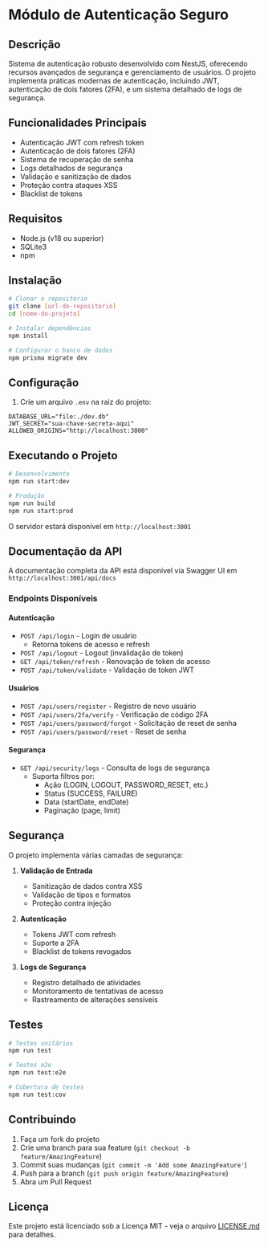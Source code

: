 # Módulo de Autenticação Seguro

## Descrição

Sistema de autenticação robusto desenvolvido com NestJS, oferecendo recursos avançados de segurança e gerenciamento de usuários. O projeto implementa práticas modernas de autenticação, incluindo JWT, autenticação de dois fatores (2FA), e um sistema detalhado de logs de segurança.

## Funcionalidades Principais

- Autenticação JWT com refresh token
- Autenticação de dois fatores (2FA)
- Sistema de recuperação de senha
- Logs detalhados de segurança
- Validação e sanitização de dados
- Proteção contra ataques XSS
- Blacklist de tokens

## Requisitos

- Node.js (v18 ou superior)
- SQLite3
- npm

## Instalação

```bash
# Clonar o repositório
git clone [url-do-repositorio]
cd [nome-do-projeto]

# Instalar dependências
npm install

# Configurar o banco de dados
npm prisma migrate dev
```

## Configuração

1. Crie um arquivo `.env` na raiz do projeto:

```env
DATABASE_URL="file:./dev.db"
JWT_SECRET="sua-chave-secreta-aqui"
ALLOWED_ORIGINS="http://localhost:3000"
```

## Executando o Projeto

```bash
# Desenvolvimento
npm run start:dev

# Produção
npm run build
npm run start:prod
```

O servidor estará disponível em `http://localhost:3001`

## Documentação da API

A documentação completa da API está disponível via Swagger UI em `http://localhost:3001/api/docs`

### Endpoints Disponíveis

#### Autenticação

- `POST /api/login` - Login de usuário
  - Retorna tokens de acesso e refresh
- `POST /api/logout` - Logout (invalidação de token)
- `GET /api/token/refresh` - Renovação de token de acesso
- `POST /api/token/validate` - Validação de token JWT

#### Usuários

- `POST /api/users/register` - Registro de novo usuário
- `POST /api/users/2fa/verify` - Verificação de código 2FA
- `POST /api/users/password/forgot` - Solicitação de reset de senha
- `POST /api/users/password/reset` - Reset de senha

#### Segurança

- `GET /api/security/logs` - Consulta de logs de segurança
  - Suporta filtros por:
    - Ação (LOGIN, LOGOUT, PASSWORD_RESET, etc.)
    - Status (SUCCESS, FAILURE)
    - Data (startDate, endDate)
    - Paginação (page, limit)

## Segurança

O projeto implementa várias camadas de segurança:

1. **Validação de Entrada**

   - Sanitização de dados contra XSS
   - Validação de tipos e formatos
   - Proteção contra injeção

2. **Autenticação**

   - Tokens JWT com refresh
   - Suporte a 2FA
   - Blacklist de tokens revogados

3. **Logs de Segurança**
   - Registro detalhado de atividades
   - Monitoramento de tentativas de acesso
   - Rastreamento de alterações sensíveis

## Testes

```bash
# Testes unitários
npm run test

# Testes e2e
npm run test:e2e

# Cobertura de testes
npm run test:cov
```

## Contribuindo

1. Faça um fork do projeto
2. Crie uma branch para sua feature (`git checkout -b feature/AmazingFeature`)
3. Commit suas mudanças (`git commit -m 'Add some AmazingFeature'`)
4. Push para a branch (`git push origin feature/AmazingFeature`)
5. Abra um Pull Request

## Licença

Este projeto está licenciado sob a Licença MIT - veja o arquivo [LICENSE.md](LICENSE.md) para detalhes.
